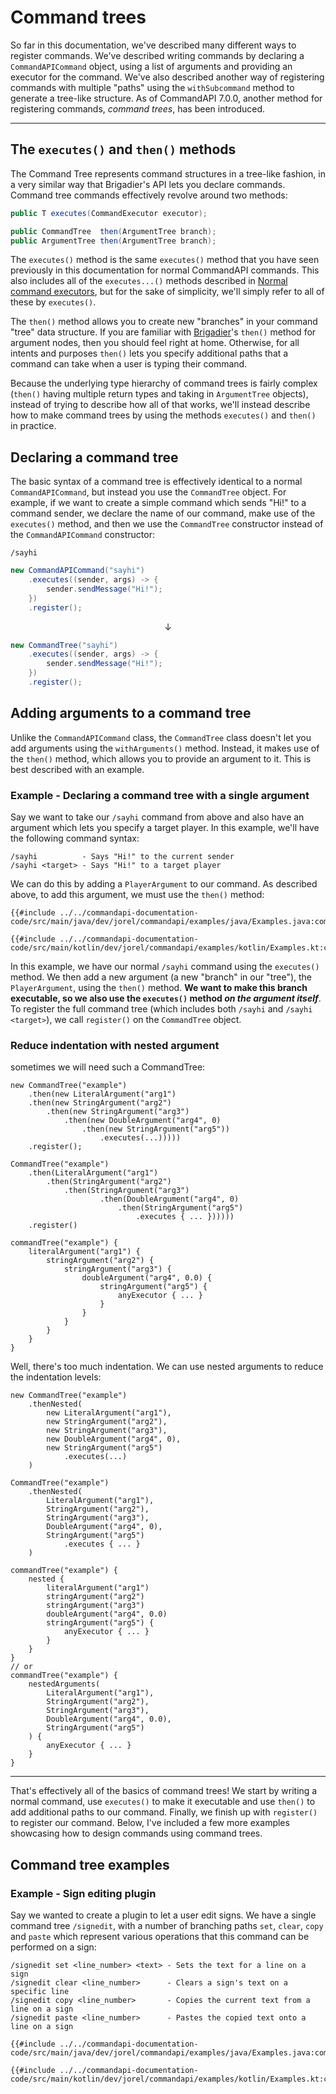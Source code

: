 # Command trees

So far in this documentation, we've described many different ways to register commands. We've described writing commands by declaring a `CommandAPICommand` object, using a list of arguments and providing an executor for the command. We've also described another way of registering commands with multiple "paths" using the `withSubcommand` method to generate a tree-like structure. As of CommandAPI 7.0.0, another method for registering commands, _command trees_, has been introduced.

-----

## The `executes()` and `then()` methods

The Command Tree represents command structures in a tree-like fashion, in a very similar way that Brigadier's API lets you declare commands. Command tree commands effectively revolve around two methods:

```java
public T executes(CommandExecutor executor);

public CommandTree  then(ArgumentTree branch);
public ArgumentTree then(ArgumentTree branch);
```

The `executes()` method is the same `executes()` method that you have seen previously in this documentation for normal CommandAPI commands. This also includes all of the `executes...()` methods described in [Normal command executors](./normalexecutors.md#restricting-who-can-run-your-command), but for the sake of simplicity, we'll simply refer to all of these by `executes()`.

The `then()` method allows you to create new "branches" in your command "tree" data structure. If you are familiar with [Brigadier](https://github.com/Mojang/brigadier)'s `then()` method for argument nodes, then you should feel right at home. Otherwise, for all intents and purposes `then()` lets you specify additional paths that a command can take when a user is typing their command.

Because the underlying type hierarchy of command trees is fairly complex (`then()` having multiple return types and taking in `ArgumentTree` objects), instead of trying to describe how all of that works, we'll instead describe how to make command trees by using the methods `executes()` and `then()` in practice.

## Declaring a command tree

The basic syntax of a command tree is effectively identical to a normal `CommandAPICommand`, but instead you use the `CommandTree` object. For example, if we want to create a simple command which sends "Hi!" to a command sender, we declare the name of our command, make use of the `executes()` method, and then we use the `CommandTree` constructor instead of the `CommandAPICommand` constructor:

```mccmd
/sayhi
```

```java
new CommandAPICommand("sayhi")
    .executes((sender, args) -> {
        sender.sendMessage("Hi!");
    })
    .register();
```

$$\downarrow$$

```java
new CommandTree("sayhi")
    .executes((sender, args) -> {
        sender.sendMessage("Hi!");
    })
    .register();
```

## Adding arguments to a command tree

Unlike the `CommandAPICommand` class, the `CommandTree` class doesn't let you add arguments using the `withArguments()` method. Instead, it makes use of the `then()` method, which allows you to provide an argument to it. This is best described with an example.

<div class="example">

### Example - Declaring a command tree with a single argument

Say we want to take our `/sayhi` command from above and also have an argument which lets you specify a target player. In this example, we'll have the following command syntax:

```mccmd
/sayhi          - Says "Hi!" to the current sender
/sayhi <target> - Says "Hi!" to a target player
```

We can do this by adding a `PlayerArgument` to our command. As described above, to add this argument, we must use the `then()` method:

<div class="multi-pre">

```java,Java
{{#include ../../commandapi-documentation-code/src/main/java/dev/jorel/commandapi/examples/java/Examples.java:commandTrees1}}
```

```kotlin,Kotlin
{{#include ../../commandapi-documentation-code/src/main/kotlin/dev/jorel/commandapi/examples/kotlin/Examples.kt:commandTrees1}}
```

</div>

In this example, we have our normal `/sayhi` command using the `executes()` method. We then add a new argument (a new "branch" in our "tree"), the `PlayerArgument`, using the `then()` method. **We want to make this branch executable, so we also use the `executes()` method _on the argument itself_**. To register the full command tree (which includes both `/sayhi` and `/sayhi <target>`), we call `register()` on the `CommandTree` object.

</div>

### Reduce indentation with nested argument

sometimes we will need such a CommandTree:

<div class="multi-pre">

```java,Java
new CommandTree("example")
    .then(new LiteralArgument("arg1")
    .then(new StringArgument("arg2")
        .then(new StringArgument("arg3")
            .then(new DoubleArgument("arg4", 0)
                .then(new StringArgument("arg5"))
                    .executes(...)))))
    .register();
```

```kotlin,Kotlin
CommandTree("example")
    .then(LiteralArgument("arg1")
        .then(StringArgument("arg2")
            .then(StringArgument("arg3")
                    .then(DoubleArgument("arg4", 0)
                        .then(StringArgument("arg5")
                            .executes { ... })))))
    .register()
```

```kotlin,Kotlin_DSL
commandTree("example") {
    literalArgument("arg1") {
        stringArgument("arg2") {
            stringArgument("arg3") {
                doubleArgument("arg4", 0.0) {
                    stringArgument("arg5") {
                        anyExecutor { ... }
                    }
                }
            }
        }
    }
}
```

</div>

Well, there's too much indentation. We can use nested arguments to reduce the indentation levels:

<div class="multi-pre">

```java,Java
new CommandTree("example")
    .thenNested(
        new LiteralArgument("arg1"),
        new StringArgument("arg2"),
        new StringArgument("arg3"),
        new DoubleArgument("arg4", 0),
        new StringArgument("arg5")
            .executes(...)
    ) 
```

```kotlin,Kotlin
CommandTree("example")
    .thenNested(
        LiteralArgument("arg1"),
        StringArgument("arg2"),
        StringArgument("arg3"),
        DoubleArgument("arg4", 0),
        StringArgument("arg5")
            .executes { ... }
    )
```

```kotlin,Kotlin DSL
commandTree("example") {
    nested {
        literalArgument("arg1")
        stringArgument("arg2")
        stringArgument("arg3")
        doubleArgument("arg4", 0.0)
        stringArgument("arg5") {
            anyExecutor { ... }
        }
    }
}
// or
commandTree("example") {
    nestedArguments(
        LiteralArgument("arg1"),
        StringArgument("arg2"),
        StringArgument("arg3"),
        DoubleArgument("arg4", 0.0),
        StringArgument("arg5")
    ) {
        anyExecutor { ... }
    }
}
```

</div>

-----

That's effectively all of the basics of command trees! We start by writing a normal command, use `executes()` to make it executable and use `then()` to add additional paths to our command. Finally, we finish up with `register()` to register our command. Below, I've included a few more examples showcasing how to design commands using command trees.

## Command tree examples

<div class="example">

### Example - Sign editing plugin

Say we wanted to create a plugin to let a user edit signs. We have a single command tree `/signedit`, with a number of branching paths `set`, `clear`, `copy` and `paste` which represent various operations that this command can be performed on a sign:

```mccmd
/signedit set <line_number> <text> - Sets the text for a line on a sign
/signedit clear <line_number>      - Clears a sign's text on a specific line
/signedit copy <line_number>       - Copies the current text from a line on a sign
/signedit paste <line_number>      - Pastes the copied text onto a line on a sign
```

<div class="multi-pre">

```java,Java
{{#include ../../commandapi-documentation-code/src/main/java/dev/jorel/commandapi/examples/java/Examples.java:commandTrees2}}
```

```kotlin,Kotlin
{{#include ../../commandapi-documentation-code/src/main/kotlin/dev/jorel/commandapi/examples/kotlin/Examples.kt:commandTrees2}}
```

</div>

</div>
